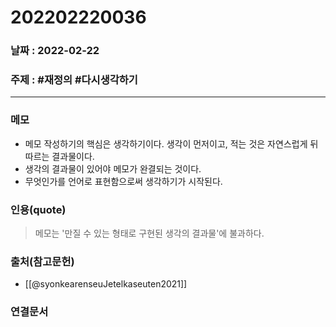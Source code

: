 # 202202220036
### 날짜 : 2022-02-22 

### 주제 : #재정의 #다시생각하기 

---
### 메모
- 메모 작성하기의 핵심은 생각하기이다. 생각이 먼저이고, 적는 것은 자연스럽게 뒤따르는 결과물이다.
- 생각의 결과물이 있어야 메모가 완결되는 것이다.
- 무엇인가를 언어로 표현함으로써 생각하기가 시작된다.

### 인용(quote)
> 메모는 '만질 수 있는 형태로 구현된 생각의 결과물'에 불과하다.

### 출처(참고문헌)
- [[@syonkearenseuJetelkaseuten2021]]

### 연결문서